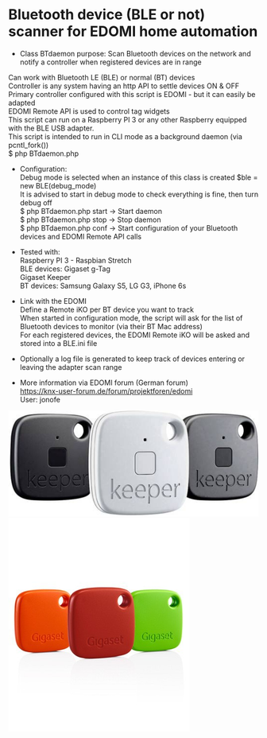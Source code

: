 # Bluetooth device (BLE or not) scanner for EDOMI home automation 

* Class BTdaemon purpose: Scan Bluetooth devices on the network and notify a controller when registered devices are in range<br/>

Can work with Bluetooth LE (BLE) or normal (BT) devices<br/>
Controller is any system having an http API to settle devices ON & OFF<br/>
Primary controller configured with this script is EDOMI - but it can easily be adapted<br/>
EDOMI Remote API is used to control tag widgets<br/>
This script can run on a Raspberry PI 3 or any other Raspberry equipped with the BLE USB adapter.<br/>
This script is intended to run in CLI mode as a background daemon (via pcntl_fork())<br/>
$ php BTdaemon.php<br/>

*	Configuration:<br/>
Debug mode is selected when an instance of this class is created $ble = new BLE(debug_mode)<br/>
It is advised to start in debug mode to check everything is fine, then turn debug off<br/>
$ php BTdaemon.php start -> Start daemon<br/>
$ php BTdaemon.php stop -> Stop daemon<br/>
$ php BTdaemon.php conf -> Start configuration of your Bluetooth devices and EDOMI Remote API calls<br/>

*	Tested with:<br/>
Raspberry PI 3 - Raspbian Stretch<br/> 
BLE devices: Gigaset g-Tag<br/>
			 Gigaset Keeper<br/>
BT devices: Samsung Galaxy S5, LG G3, iPhone 6s<br/>

* Link with the EDOMI<br/>
Define a Remote iKO per BT device you want to track<br/>
When started in configuration mode, the script will ask for the list of Bluetooth devices to monitor (via their BT Mac address)<br/>
For each registered devices, the EDOMI Remote iKO will be asked and stored into a BLE.ini file<br/>

* Optionally a log file is generated to keep track of devices entering or leaving the adapter scan range<br/>

* More information via EDOMI forum (German forum)<br/>
https://knx-user-forum.de/forum/projektforen/edomi<br/>
User: jonofe<br/>

<img src=https://github.com/jonofe/Bluetooth-scanner/blob/master/images/keeper1.jpg>
<img src=https://github.com/jonofe/Bluetooth-scanner/blob/master/images/gtag.jpg>
  